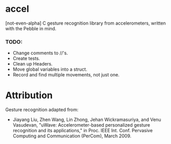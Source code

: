 accel
=====

[not-even-alpha] C gesture recognition library from accelerometers, written with the Pebble in mind.


### TODO:

- Change comments to //'s.
- Create tests.
- Clean up Headers.
- Move global variables into a struct.
- Record and find multiple movements, not just one.

Attribution
=====

Gesture recognition adapted from:
- Jiayang Liu, Zhen Wang, Lin Zhong, Jehan Wickramasuriya, and Venu Vasudevan, "uWave: Accelerometer-based personalized gesture recognition and its applications," in Proc. IEEE Int. Conf. Pervasive Computing and Communication (PerCom), March 2009.
